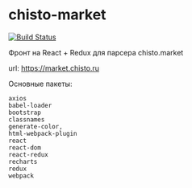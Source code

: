 # chisto-market

[![Build Status](https://travis-ci.org/avel2k6/chisto-market.svg?branch=master)](https://travis-ci.org/avel2k6/chisto-market)

Фронт на React + Redux для парсера chisto.market

url: https://market.chisto.ru

Основные пакеты:
```
axios
babel-loader
bootstrap
classnames
generate-color,
html-webpack-plugin
react
react-dom
react-redux
recharts
redux
webpack
```
